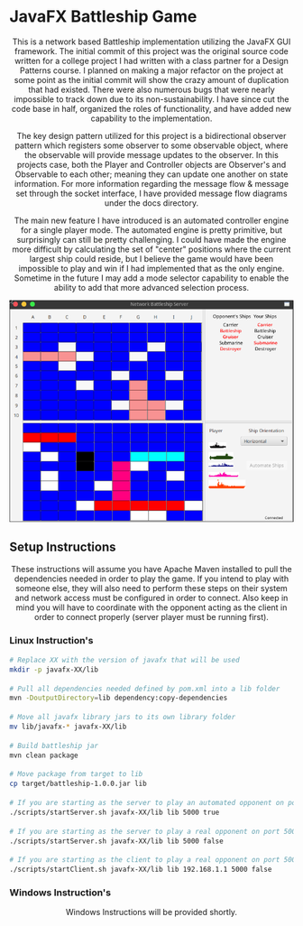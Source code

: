 # JavaFX Battleship Game

<p align="center">
This is a network based Battleship implementation utilizing the JavaFX GUI framework.
The initial commit of this project was the original source code written for a college project I had written with a class
partner for a Design Patterns course. I planned on making a major refactor on the project at some point as the initial
commit will show the crazy amount of duplication that had existed. There were also numerous bugs that were nearly
impossible to track down due to its non-sustainability. I have since cut the code base in half, organized the roles of
functionality, and have added new capability to the implementation.
</p>

<p align="center">
The key design pattern utilized for this project is a bidirectional observer pattern which registers some observer to
some observable object, where the observable will provide message updates to the observer. In this projects case,
both the Player and Controller objects are Observer's and Observable to each other; meaning they can update one another
on state information. For more information regarding the message flow & message set through the socket interface,
I have provided message flow diagrams under the docs directory.
</p>

<p align="center">
The main new feature I have introduced is an automated controller engine for a single player mode. The automated engine
is pretty primitive, but surprisingly can still be pretty challenging. I could have made the engine more difficult by
calculating the set of "center" positions where the current largest ship could reside, but I believe the game would have
been impossible to play and win if I had implemented that as the only engine. Sometime in the future I may add a mode
selector capability to enable the ability to add that more advanced selection process.
</p>

<p align="center"> <img src="https://github.com/xTriixrx/Battleship/blob/master/imgs/battleship-gui.png"/> </p>

## Setup Instructions

<p align="center">
These instructions will assume you have Apache Maven installed to pull the dependencies needed in order to play the
game. If you intend to play with someone else, they will also need to perform these steps on their system and network
access must be configured in order to connect. Also keep in mind you will have to coordinate with the opponent acting
as the client in order to connect properly (server player must be running first).
</p>

### Linux Instruction's

```Bash
# Replace XX with the version of javafx that will be used
mkdir -p javafx-XX/lib

# Pull all dependencies needed defined by pom.xml into a lib folder
mvn -DoutputDirectory=lib dependency:copy-dependencies

# Move all javafx library jars to its own library folder
mv lib/javafx-* javafx-XX/lib

# Build battleship jar
mvn clean package

# Move package from target to lib
cp target/battleship-1.0.0.jar lib

# If you are starting as the server to play an automated opponent on port 5000:
./scripts/startServer.sh javafx-XX/lib lib 5000 true

# If you are starting as the server to play a real opponent on port 5000:
./scripts/startServer.sh javafx-XX/lib lib 5000 false

# If you are starting as the client to play a real opponent on port 5000:
./scripts/startClient.sh javafx-XX/lib lib 192.168.1.1 5000 false
```

### Windows Instruction's

<p align="center">Windows Instructions will be provided shortly.</p>